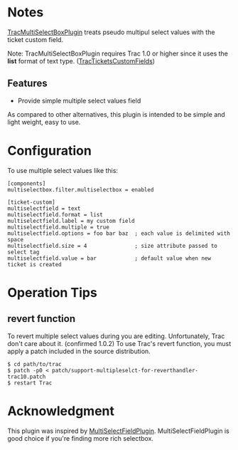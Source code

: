 Notes
=====

[TracMultiSelectBoxPlugin](https://trac-hacks.org/wiki/TracMultiSelectBoxPlugin "TracMultiSelectBoxPlugin")
treats pseudo multipul select values with the ticket custom field.

Note: TracMultiSelectBoxPlugin requires Trac 1.0 or higher since it uses
the **list** format of text type. ([TracTicketsCustomFields](http://trac.edgewall.org/wiki/TracTicketsCustomFields "TracTicketsCustomFields"))


Features
--------

* Provide simple multiple select values field

As compared to other alternatives,
this plugin is intended to be simple and light weight, easy to use.


Configuration
=============

To use multiple select values like this:

    [components]
    multiselectbox.filter.multiselectbox = enabled

    [ticket-custom]
    multiselectfield = text
    multiselectfield.format = list
    multiselectfield.label = my custom field
    multiselectfield.multiple = true
    multiselectfield.options = foo bar baz  ; each value is delimited with space
    multiselectfield.size = 4               ; size attribute passed to select tag
    multiselectfield.value = bar            ; default value when new ticket is created


Operation Tips
==============

revert function
---------------

To revert multiple select values during you are editing.
Unfortunately, Trac don't care about it. (confirmed 1.0.2) 
To use Trac's revert function,
you must apply a patch included in the source distribution.

    $ cd path/to/trac
    $ patch -p0 < patch/support-multipleselct-for-reverthandler-trac10.patch
    $ restart Trac


Acknowledgment
==============

This plugin was inspired by [MultiSelectFieldPlugin](http://trac-hacks.org/wiki/MultiSelectFieldPlugin "MultiSelectFieldPlugin").
MultiSelectFieldPlugin is good choice if you're finding more rich selectbox.
